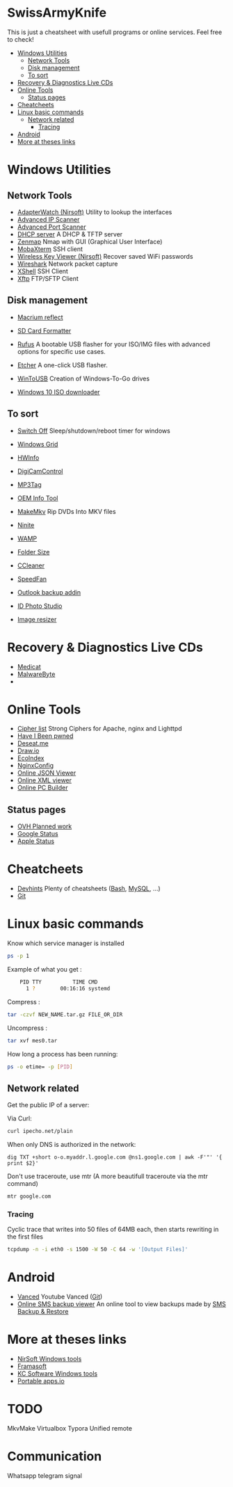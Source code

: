 # SwissArmyKnife

This is just a cheatsheet with usefull programs or online services. Feel free to check!

- [Windows Utilities](#windows-utilities)
  * [Network Tools](#network-tools)
  * [Disk management](#disk-management)
  * [To sort](#to-sort)
- [Recovery & Diagnostics Live CDs](#recovery---diagnostics-live-cds)
- [Online Tools](#online-tools)
  * [Status pages](#status-pages)
- [Cheatcheets](#cheatcheets)
- [Linux basic commands](#linux-basic-commands)
  * [Network related](#network-related)
    + [Tracing](#tracing)
- [Android](#android)
- [More at theses links](#more-at-theses-links)


# Windows Utilities

## Network Tools

- [AdapterWatch (Nirsoft)](https://www.nirsoft.net/utils/awatch.html) 
  Utility to lookup the interfaces 
- [Advanced IP Scanner](https://www.advanced-ip-scanner.com/) 
- [Advanced Port Scanner](https://www.advanced-port-scanner.com/fr/) 
- [DHCP server](http://www.dhcpserver.de/cms/download/) 
  A DHCP & TFTP server 
- [Zenmap](https://nmap.org/download.html ) 
  Nmap with GUI (Graphical User Interface)
- [MobaXterm](https://mobaxterm.mobatek.net/download.html) 
  SSH client 
- [Wireless Key Viewer (Nirsoft)](https://www.nirsoft.net/utils/wireless_key.html) 
  Recover saved WiFi passwords
- [Wireshark](https://www.wireshark.org/#download) 
  Network packet capture
- [XShell](https://www.netsarang.com/en/xshell-download/) 
  SSH Client
- [Xftp](https://www.netsarang.com/en/xftp-download/)
  FTP/SFTP Client 



## Disk management

- [Macrium reflect](https://www.macrium.com/reflectfree) 

- [SD Card Formatter](https://www.sdcard.org/downloads/formatter/eula_windows/) 
- [Rufus](https://rufus.ie/) 
  A bootable USB flasher for your ISO/IMG files with advanced options for specific use cases. 
- [Etcher](https://www.balena.io/etcher/) 
  A one-click USB flasher.
- [WinToUSB](https://www.easyuefi.com/wintousb/) 
  Creation of Windows-To-Go drives
- [Windows 10 ISO downloader](https://www.microsoft.com/fr-fr/software-download/windows10) 


## To sort

- [Switch Off](https://www.clubic.com/telechargement-en-cours/9272-0-switch-off.html) 
  Sleep/shutdown/reboot timer for windows
- [Windows Grid](http://windowgrid.net/) 
- [HWInfo](https://www.hwinfo.com/download/) 
- [DigiCamControl](http://digicamcontrol.com/download) 
- [MP3Tag](https://www.mp3tag.de/en/download.html) 
- [OEM Info Tool](https://www.trishtech.com/oem-info-tool/)
- [MakeMkv](https://www.makemkv.com/) 
  Rip DVDs Into MKV files
- [Ninite](https://ninite.com/) 
- [WAMP](https://www.wampserver.com/#download-wrapper)
- [Folder Size](http://www.folder-size.com/) 
- [CCleaner](https://www.ccleaner.com/fr-fr/ccleaner/download) 
- [SpeedFan](http://www.speedfan.fr/) 
- [Outlook backup addin](https://github.com/HoffmannTom/outlookbackupaddin)

- [ID Photo Studio](https://www.kcsoftwares.com/?idps) 

- [Image resizer](https://www.bricelam.net/ImageResizer/) 



# Recovery & Diagnostics Live CDs 

- [Medicat](https://gbatemp.net/threads/medicat-usb-a-multiboot-linux-usb-for-pc-repair.361577/) 
- [MalwareByte](https://fr.malwarebytes.com/mwb-download/thankyou/) 
- 

# Online Tools

- [Cipher list](https://cipherlist.eu/) 
  Strong Ciphers for Apache, nginx and Lighttpd
- [Have I Been pwned ](https://haveibeenpwned.com/)
- [Deseat.me](https://www.deseat.me/) 
- [Draw.io](https://app.diagrams.net/)
- [EcoIndex](http://www.ecoindex.fr/) 
- [NginxConfig](https://www.digitalocean.com/community/tools/nginx)
- [Online JSON Viewer](https://jsonformatter.org/json-parser)
- [Online XML viewer ](https://codebeautify.org/xmlviewer)
- [Online PC Builder](https://pcpartpicker.com/list/) 



## Status pages 

- [OVH Planned work](http://travaux.ovh.net/) 
- [Google Status](https://www.google.com/appsstatus#hl=fr&v=status) 
- [Apple Status](https://www.apple.com/support/systemstatus/)



# Cheatcheets

- [Devhints](https://devhints.io/) 
  Plenty of cheatsheets ([Bash](https://devhints.io/bash), [MySQL](https://devhints.io/mysql), ...)
- [Git](http://rogerdudler.github.io/git-guide/) 



# Linux basic commands

Know which service manager is installed 

```bash
ps -p 1
```

Example of what you get : 

```bash
    PID TTY          TIME CMD
      1 ?        00:16:16 systemd
```

Compress :

```bash
tar -czvf NEW_NAME.tar.gz FILE_OR_DIR
```

Uncompress : 

```bash
tar xvf mes0.tar	
```

How long a process has been running: 

```bash
ps -o etime= -p [PID]
```

## Network related

Get the public IP of a server:

Via Curl: 

```bash
curl ipecho.net/plain
```

When only DNS is authorized in the network:

```
dig TXT +short o-o.myaddr.l.google.com @ns1.google.com | awk -F'"' '{ print $2}'
```

Don't use traceroute, use mtr (A more beautifull traceroute via the mtr command)

```bash
mtr google.com
```



### Tracing

Cyclic trace that writes into 50 files of 64MB each, then starts rewriting in the first files

```bash
tcpdump -n -i eth0 -s 1500 -W 50 -C 64 -w '[Output Files]'
```







# Android	

- [Vanced](https://vancedapp.com/) 
  Youtube Vanced ([Git](https://github.com/YTVanced/))
- [Online SMS backup viewer](https://mattj.io/sms-backup-reader-2/main)
  An online tool to view backups made by [SMS Backup & Restore](https://play.google.com/store/apps/details?id=com.riteshsahu.SMSBackupRestore)



# More at theses links 

- [NirSoft Windows tools](https://www.nirsoft.net/)
- [Framasoft](https://framasoft.org/)
- [KC Software Windows tools](https://www.kcsoftwares.com/)
- [Portable apps.io](https://portapps.io/)

# TODO
MkvMake
Virtualbox
Typora
Unified remote



# Communication 
Whatsapp 
telegram 
signal
